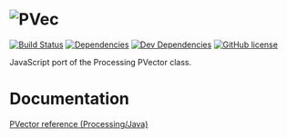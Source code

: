 # ![PVec](http://i.imgur.com/hlCBXkn.png)
[![Build Status](https://travis-ci.org/varbrad/pvec.svg?branch=master)](https://travis-ci.org/varbrad/pvec)
[![Dependencies](https://david-dm.org/varbrad/pvec/status.svg)](https://david-dm.org/varbrad/pvec)
[![Dev Dependencies](https://david-dm.org/varbrad/pvec/dev-status.svg)](https://david-dm.org/varbrad/pvec?type=dev)
[![GitHub license](https://img.shields.io/badge/license-MIT-blue.svg)](https://raw.githubusercontent.com/varbrad/pvec/master/LICENSE)

JavaScript port of the Processing PVector class.

# Documentation
[PVector reference (Processing/Java)](https://processing.org/reference/PVector.html)

